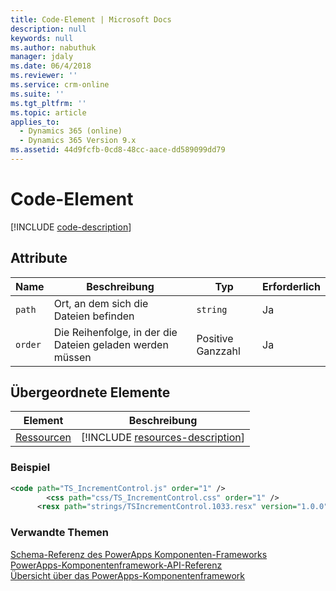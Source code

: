 ```yaml
---
title: Code-Element | Microsoft Docs
description: null
keywords: null
ms.author: nabuthuk
manager: jdaly
ms.date: 06/4/2018
ms.reviewer: ''
ms.service: crm-online
ms.suite: ''
ms.tgt_pltfrm: ''
ms.topic: article
applies_to:
  - Dynamics 365 (online)
  - Dynamics 365 Version 9.x
ms.assetid: 44d9fcfb-0cd8-48cc-aace-dd589099dd79
---
```


# <a name="code-element"></a>Code-Element

[!INCLUDE [code-description](includes/code-description.md)]

## <a name="attributes"></a>Attribute

|Name|Beschreibung|Typ|Erforderlich|
|--|--|--|--|
|`path`|Ort, an dem sich die Dateien befinden|`string`|Ja|
|`order`|Die Reihenfolge, in der die Dateien geladen werden müssen|Positive Ganzzahl|Ja|

## <a name="parent-elements"></a>Übergeordnete Elemente

|Element|Beschreibung|
|--|--|
|[Ressourcen](resources.md)|[!INCLUDE [resources-description](includes/resources-description.md)]|

### <a name="example"></a>Beispiel

```XML
<code path="TS_IncrementControl.js" order="1" />
        <css path="css/TS_IncrementControl.css" order="1" />
      <resx path="strings/TSIncrementControl.1033.resx" version="1.0.0" />
```

### <a name="related-topics"></a>Verwandte Themen

[Schema-Referenz des PowerApps Komponenten-Frameworks](index.md)<br/>
[PowerApps-Komponentenframework-API-Referenz](../reference/index.md)<br/>
[Übersicht über das PowerApps-Komponentenframework](../overview.md)